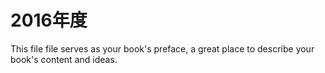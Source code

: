 # 2016年度

This file file serves as your book's preface, a great place to describe your book's content and ideas.
